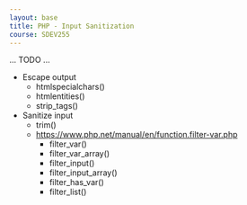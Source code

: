 ```yaml
---
layout: base
title: PHP - Input Sanitization
course: SDEV255
---
```


... TODO ...

- Escape output
  - htmlspecialchars()
  - htmlentities()
  - strip_tags()
- Sanitize input
  - trim()
  - https://www.php.net/manual/en/function.filter-var.php
    - filter_var()
    - filter_var_array()
    - filter_input()
    - filter_input_array()
    - filter_has_var()
    - filter_list()
